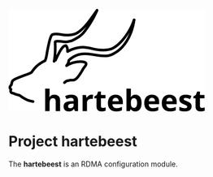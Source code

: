 ![logo](./logo/hartebeest-60.png)
# Project hartebeest

<!-- 
github.com/sjoon-oh/hartebeest
Author: Sukjoon Oh, sjoon@kaist.ac.kr
build-all.cpp 
-->

The **hartebeest** is an RDMA configuration module.

